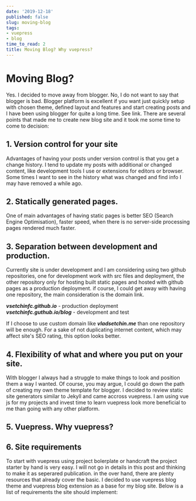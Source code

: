 ```yaml
---
date: '2019-12-18'
published: false
slug: moving-blog
tags:
- vuepress
- blog
time_to_read: 2
title: Moving Blog? Why vuepress?
---
```


# Moving Blog?

Yes. I decided to move away from blogger. No, I do not want to say that blogger is bad. Blogger platform is excellent if you want just quickly setup with chosen theme, defined layout and features and start creating posts and I have been using blogger for quite a long time. See link. There are several points that made me to create new blog site and it took me some time to come to decision:

## 1. Version control for your site

Advantages of having your posts under version control is that you get a change history. I tend to update my posts with additional or changed content, like development tools I use or extensions for editors or browser. Some times I want to see in the history what was changed and find info I may have removed a while ago.

## 2. Statically generated pages.

One of main advantages of having static pages is better SEO (Search Engine Optimisation), faster speed, when there is no server-side processing pages rendered much faster.

## 3. Separation between development and production.

Currently site is under development and I am considering using two github repositories, one for development work with src files and deployment, the other repository only for hosting built static pages and hosted with github pages as a production deployment. if course, I could get away with having one repository, the main consideration is the domain link. 

***vsetchinfc.github.io*** - production deployment   
***vsetchinfc.guthub.io/blog*** - development and test 

If I choose to use custom domain like ***vladsetchin.me*** than one repository will be enough. For a sake of not duplicating internet content, which may affect site's SEO rating, this option looks better.

## 4. Flexibility of what and where you put on your site.

With blogger I always had a struggle to make things to look and position them a way I wanted. Of course, you may argue, I could go down the path of creating my own theme template for blogger. I decided to review static site generators similar to Jekyll and came accross vuepress. I am using vue js for my projects and invest time to learn vuepress look more beneficial to me than going with any other platform.

## 5. Vuepress. Why vuepress?



## 6. Site requirements

To start with vuepress using project bolerplate or handcraft the project starter by hand is very easy. I will not go in details in this post and thinking to make it as seperared publication. in the over hand, there are plenty resources that already cover the basic. I decided to use vuepress blog theme and vuepress blog extension as a base for my blog site. Below is a list of requirements the site should implement:




